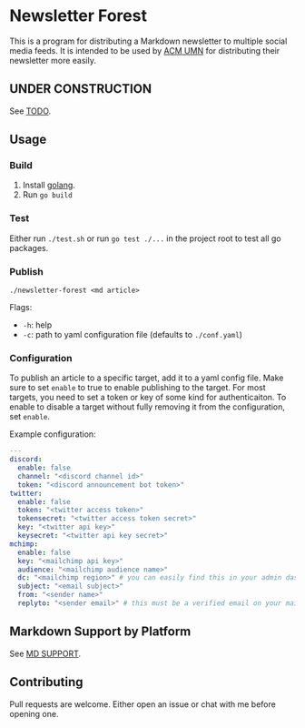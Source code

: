 # Newsletter Forest

This is a program for distributing a Markdown newsletter to multiple social media feeds.
It is intended to be used by [ACM UMN](https://acm.umn.edu/) for distributing their newsletter more easily.

## UNDER CONSTRUCTION

See [TODO](TODO.md).

## Usage

### Build

1. Install [golang](https://go.dev/).
2. Run `go build`

### Test

Either run `./test.sh` or run `go test ./...` in the project root to test all go packages.

### Publish

`./newsletter-forest <md article>`

Flags:
- `-h`: help
- `-c`: path to yaml configuration file (defaults to `./conf.yaml`)

### Configuration

To publish an article to a specific target, add it to a yaml config file.
Make sure to set `enable` to true to enable publishing to the target.
For most targets, you need to set a token or key of some kind for authenticaiton.
To enable to disable a target without fully removing it from the configuration, set `enable`.

Example configuration:
```yaml
---
discord:
  enable: false
  channel: "<discord channel id>"
  token: "<discord announcement bot token>"
twitter:
  enable: false
  token: "<twitter access token>"
  tokensecret: "<twitter access token secret>"
  key: "<twitter api key>"
  keysecret: "<twitter api key secret>"
mchimp:
  enable: false
  key: "<mailchimp api key>"
  audience: "<mailchimp audience name>"
  dc: "<mailchimp region>" # you can easily find this in your admin dashboard url: https://<region>.admin.mailchimp.com/
  subject: "<email subject>"
  from: "<sender name>"
  replyto: "<sender email>" # this must be a verified email on your mailchimp
```

## Markdown Support by Platform

See [MD SUPPORT](MD_SUPPORT.md).

## Contributing

Pull requests are welcome.
Either open an issue or chat with me before opening one.
